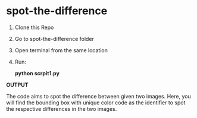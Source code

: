 # spot-the-difference


1. Clone this Repo
2. Go to spot-the-difference folder
3. Open terminal from the same location
4. Run:

   **python scrpit1.py**

**OUTPUT**

The code aims to spot the difference between given two images. 
Here, you will find the bounding box with unique color code as the identifier to spot the respective differences in the two images.
